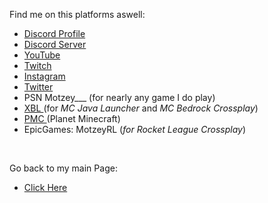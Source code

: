 Find me on this platforms aswell:

- <a href="https://discord.com/users/278240341784788993"> Discord Profile </a>
- <a href="https://discord.gg/QYZk6cz"> Discord Server </a>
- <a href="https://youtube.com/motzey__"> YouTube </a>
- <a href="https://twitch.tv/motzey___"> Twitch </a>
- <a href="https://instagram.com/motzey___"> Instagram </a>
- <a href="https://twitter.com/motzey___"> Twitter </a>
- PSN Motzey___ </a> (for nearly any game I do play)
- <a href="https://account.xbox.com/en-us/profile?gamertag=MotzeyMC"> XBL </a> (for <i> MC Java Launcher </i> and <i> MC Bedrock Crossplay</i>)
- <a href="https://www.planetminecraft.com/member/motzey/"> PMC </a> (Planet Minecraft) 
- EpicGames: MotzeyRL (<i>for Rocket League Crossplay</i>)
<br>

Go back to my main Page:
- <a href="https://github.com/404-MotzeyNotFound"> Click Here </a>
